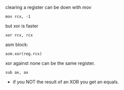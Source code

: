 clearing a register can be doen with mov

    mov rcx, -1

but xor is faster

    xor rcx, rcx

asm block:

    asm.xor(reg.rcx)

xor against none can be the same register.

    sub ax, ax

+ if you NOT the result of an XOR you get an equals.
